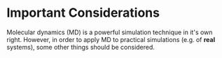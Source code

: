 # Important Considerations

Molecular dynamics (MD) is a powerful simulation technique in it's own right.
However, in order to apply MD to practical simulations (e.g. of **real** systems), some other things should be considered.
